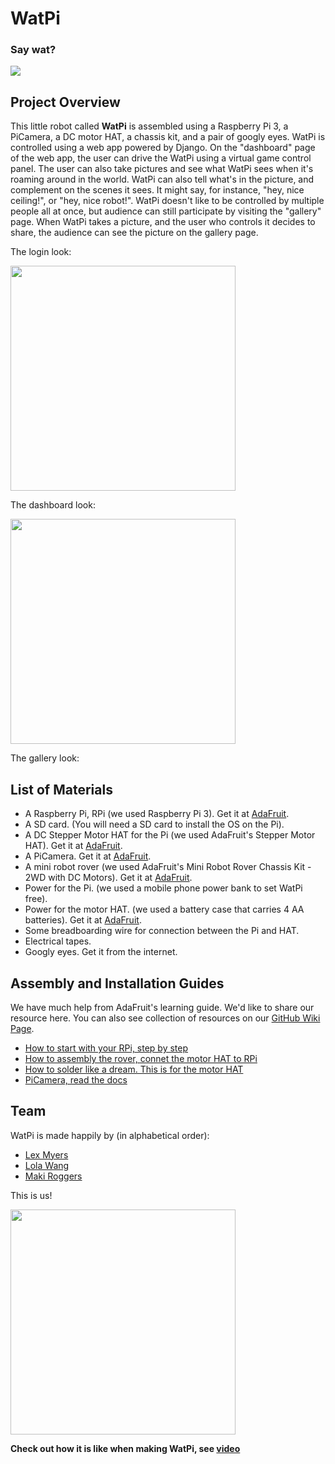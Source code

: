 # WatPi 
### Say wat?

<img src="https://drive.google.com/uc?export=view&id=1U7BfQFTtq6tILO2u3wQhVaDdJX-rdBgZcw" with="360">

## Project Overview
This little robot called **WatPi** is assembled using a Raspberry Pi 3, a PiCamera, a DC motor HAT, a chassis kit, and a pair of googly eyes.
WatPi is controlled using a web app powered by Django. On the "dashboard" page of the web app, the user can drive the WatPi using a virtual game control panel. The user can also take pictures and see what WatPi sees when it's roaming around in the world. WatPi can also tell what's in the picture, and complement on the scenes it sees. It might say, for instance, "hey, nice ceiling!", or "hey, nice robot!".
WatPi doesn't like to be controlled by multiple people all at once, but audience can still participate by visiting the "gallery" page. When WatPi takes a picture, and the user who controls it decides to share, the audience can see the picture on the gallery page.

The login look:

<img src="https://drive.google.com/uc?export=view&id=1UEfA08mWbKNvh9cwQm-GILiYOpP9Lr9iOg" width="360">

The dashboard look:

<img src="https://drive.google.com/uc?export=view&id=1zrWMOphOGP1CA1Q44Bmw5digQFj4QKhyYA" width="360">

The gallery look:


## List of Materials
- A Raspberry Pi, RPi (we used Raspberry Pi 3). Get it at [AdaFruit](https://www.adafruit.com/product/3055).
- A SD card. (You will need a SD card to install the OS on the Pi).
- A DC Stepper Motor HAT for the Pi (we used AdaFruit's Stepper Motor HAT). Get it at [AdaFruit](https://www.adafruit.com/product/2348).
- A PiCamera. Get it at [AdaFruit](https://www.adafruit.com/product/3099).
- A mini robot rover (we used AdaFruit's Mini Robot Rover Chassis Kit - 2WD with DC Motors). Get it at [AdaFruit](https://www.adafruit.com/product/2939).
- Power for the Pi. (we used a mobile phone power bank to set WatPi free). 
- Power for the motor HAT. (we used a battery case that carries 4 AA batteries). Get it at [AdaFruit](https://www.adafruit.com/product/830).
- Some breadboarding wire for connection between the Pi and HAT.
- Electrical tapes.
- Googly eyes. Get it from the internet.

## Assembly and Installation Guides
We have much help from AdaFruit's learning guide. We'd like to share our resource here. You can also see collection of resources on our [GitHub Wiki Page](https://github.com/WatPi/WatPi/wiki).
- [How to start with your RPi, step by step](https://www.raspberrypi.org/learning/software-guide/)
- [How to assembly the rover, connet the motor HAT to RPi](https://learn.adafruit.com/simple-raspberry-pi-robot?embeds=allow) 
- [How to solder like a dream. This is for the motor HAT](https://www.youtube.com/watch?v=QKbJxytERvg)
- [PiCamera, read the docs](https://picamera.readthedocs.io/en/release-1.13/)

## Team
WatPi is made happily by (in alphabetical order):
- [Lex Myers](https://github.com/lexm)
- [Lola Wang](https://github.com/ayuspark)
- [Maki Roggers](https://github.com/makiroggers)

This is us!

<img src="https://drive.google.com/uc?export=view&id=0B7GJafRDAwSzQWdPc3VPc0hnWTQ" width="360" />

**Check out how it is like when making WatPi, see [video]()**

